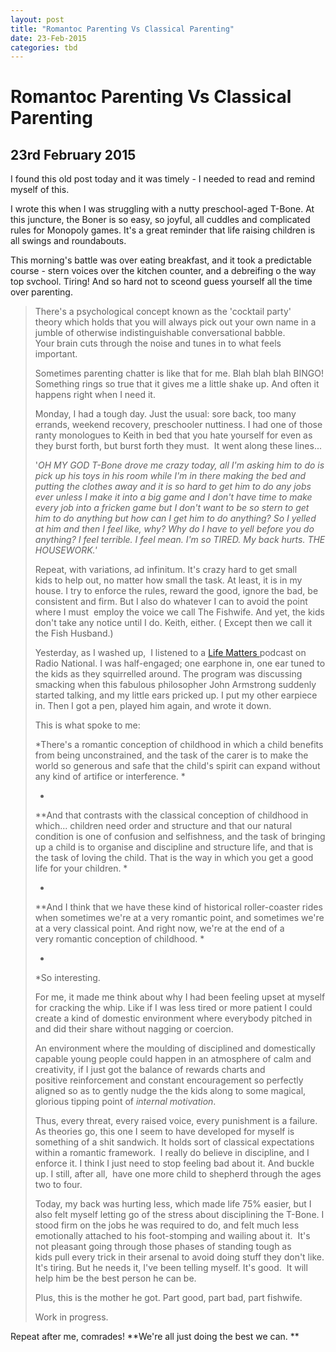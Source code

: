 ```yaml
---
layout: post
title: "Romantoc Parenting Vs Classical Parenting"
date: 23-Feb-2015
categories: tbd
---
```


# Romantoc Parenting Vs Classical Parenting

## 23rd February 2015

I found this old post today and it was timely - I needed to read and remind myself of this.

I wrote this when I was struggling with a nutty preschool-aged T-Bone. At this juncture,   the Boner is so easy,   so joyful,   all cuddles and complicated rules for Monopoly games. It's a great reminder that life raising children is all swings and roundabouts.

This morning's battle was over eating breakfast, and it took a predictable course - stern voices over the kitchen counter, and a debreifing o the way top svchool. Tiring! And so hard not to sceond guess yourself all the time over parenting.

<blockquote>There's a psychological concept known as the 'cocktail party' theory which holds that you will always pick out your own name in a jumble of otherwise indistinguishable conversational babble. Your brain cuts through the noise and tunes in to what feels important.

Sometimes parenting chatter is like that for me. Blah blah blah BINGO! Something rings so true that it gives me a little shake up. And often it happens right when I need it.

Monday, I had a tough day. Just the usual: sore back, too many errands, weekend recovery, preschooler nuttiness. I had one of those ranty monologues to Keith in bed that you hate yourself for even as they burst forth, but burst forth they must.  It went along these lines...

'*OH MY GOD T-Bone drove me crazy today, all I'm asking him to do is pick up his toys in his room while I'm in there making the bed and putting the clothes away and it is so hard to get him to do any jobs ever unless I make it into a big game and I don't have time to make every job into a fricken game but I don't want to be so stern to get him to do anything but how can I get him to do anything? So I yelled at him and then I feel like, why? Why do I have to yell before you do anything? I feel terrible. I feel mean. I'm so TIRED. My back hurts. THE HOUSEWORK.'*

Repeat, with variations, ad infinitum. It's crazy hard to get small kids to help out, no matter how small the task. At least, it is in my house. I try to enforce the rules, reward the good, ignore the bad, be consistent and firm. But I also do whatever I can to avoid the point where I must  employ the voice we call The Fishwife. And yet, the kids don't take any notice until I do. Keith, either. ( Except then we call it the Fish Husband.)

Yesterday, as I washed up,  I listened to a <a href="http://www.abc.net.au/radionational/programs/lifematters/modern-dilemmas--the-daughter/4205474">Life Matters </a>podcast on Radio National. I was half-engaged; one earphone in, one ear tuned to the kids as they squirrelled around. The program was discussing smacking when this fabulous philosopher John Armstrong suddenly started talking, and my little ears pricked up. I put my other earpiece in. Then I got a pen, played him again, and wrote it down.

This is what spoke to me:

*There's a romantic conception of childhood in which a child benefits from being unconstrained, and the task of the carer is to make the world so generous and safe that the child's spirit can expand without any kind of artifice or interference. *

*

**And that contrasts with the classical conception of childhood in which... children need order and structure and that our natural condition is one of confusion and selfishness, and the task of bringing up a child is to organise and discipline and structure life, and that is the task of loving the child. That is the way in which you get a good life for your children. *

*

**And I think that we have these kind of historical roller-coaster rides when sometimes we're at a very romantic point, and sometimes we're at a very classical point. And right now, we're at the end of a very romantic conception of childhood. *

*

*So interesting.

For me, it made me think about why I had been feeling upset at myself for cracking the whip. Like if I was less tired or more patient I could create a kind of domestic environment where everybody pitched in and did their share without nagging or coercion.

An environment where the moulding of disciplined and domestically capable young people could happen in an atmosphere of calm and creativity, if I just got the balance of rewards charts and positive reinforcement and constant encouragement so perfectly aligned so as to gently nudge the the kids along to some magical, glorious tipping point of *internal motivation*.

Thus, every threat, every raised voice, every punishment is a failure. As theories go, this one I seem to have developed for myself is something of a shit sandwich. It holds sort of classical expectations within a romantic framework.  I really do believe in discipline, and I enforce it. I think I just need to stop feeling bad about it. And buckle up. I still, after all,  have one more child to shepherd through the ages two to four.

Today, my back was hurting less, which made life 75% easier, but I also felt myself letting go of the stress about disciplining the T-Bone. I stood firm on the jobs he was required to do, and felt much less emotionally attached to his foot-stomping and wailing about it.  It's not pleasant going through those phases of standing tough as kids pull every trick in their arsenal to avoid doing stuff they don't like. It's tiring. But he needs it, I've been telling myself. It's good.  It will help him be the best person he can be.

Plus, this is the mother he got. Part good, part bad, part fishwife.

Work in progress.</blockquote>

Repeat after me, comrades! **We're all just doing the best we can. **
